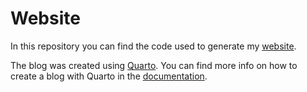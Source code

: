 # Website

<!-- badges: start -->

<!-- badges: end -->

In this repository you can find the code used to generate my [website]([https://clementrx.github.io/blog/](http://clementrieux.com/)).

The blog was created using [Quarto](https://quarto.org/). You can find more info on how to create a blog with Quarto in the [documentation](https://quarto.org/docs/websites/website-blog.html).

